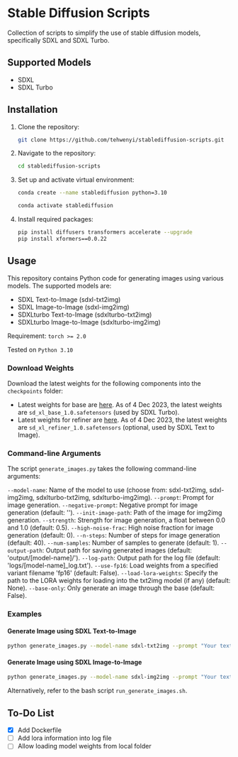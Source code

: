 # Stable Diffusion Scripts

Collection of scripts to simplify the use of stable diffusion models, specifically SDXL and SDXL Turbo.

## Supported Models
- SDXL
- SDXL Turbo

## Installation

1. Clone the repository:

   ```bash
   git clone https://github.com/tehwenyi/stablediffusion-scripts.git

1. Navigate to the repository:

   ```bash
   cd stablediffusion-scripts
   ```

1. Set up and activate virtual environment:

   ```bash
   conda create --name stablediffusion python=3.10
   ```

   ```bash
   conda activate stablediffusion
   ```

1. Install required packages:

   ```bash
   pip install diffusers transformers accelerate --upgrade
   pip install xformers==0.0.22
   ```

## Usage

This repository contains Python code for generating images using various models. The supported models are:

- SDXL Text-to-Image (sdxl-txt2img)
- SDXL Image-to-Image (sdxl-img2img)
- SDXLturbo Text-to-Image (sdxlturbo-txt2img)
- SDXLturbo Image-to-Image (sdxlturbo-img2img)

Requirement: `torch >= 2.0`

Tested on `Python 3.10`

### Download Weights

Download the latest weights for the following components into the `checkpoints` folder:

- Latest weights for base are [here](https://huggingface.co/stabilityai/stable-diffusion-xl-base-1.0/tree/main). As of 4 Dec 2023, the latest weights are `sd_xl_base_1.0.safetensors` (used by SDXL Turbo).
- Latest weights for refiner are [here](https://huggingface.co/stabilityai/stable-diffusion-xl-refiner-1.0/tree/main). As of 4 Dec 2023, the latest weights are `sd_xl_refiner_1.0.safetensors` (optional, used by SDXL Text to Image).

### Command-line Arguments

The script `generate_images.py` takes the following command-line arguments:

`--model-name`: Name of the model to use (choose from: sdxl-txt2img, sdxl-img2img, sdxlturbo-txt2img, sdxlturbo-img2img).
`--prompt`: Prompt for image generation.
`--negative-prompt`: Negative prompt for image generation (default: '').
`--init-image-path`: Path of the image for img2img generation.
`--strength`: Strength for image generation, a float between 0.0 and 1.0 (default: 0.5).
`--high-noise-frac`: High noise fraction for image generation (default: 0).
`--n-steps`: Number of steps for image generation (default: 40).
`--num-samples`: Number of samples to generate (default: 1).
`--output-path`: Output path for saving generated images (default: 'output/[model-name]/').
`--log-path`: Output path for the log file (default: 'logs/[model-name]_log.txt').
`--use-fp16`: Load weights from a specified variant filename 'fp16' (default: False).
`--load-lora-weights`: Specify the path to the LORA weights for loading into the txt2img model (if any) (default: None).
`--base-only`: Only generate an image through the base (default: False).

### Examples

#### Generate Image using SDXL Text-to-Image

```bash
python generate_images.py --model-name sdxl-txt2img --prompt "Your text prompt here"
```

#### Generate Image using SDXL Image-to-Image

```bash
python generate_images.py --model-name sdxl-img2img --prompt "Your text prompt here" --init-image-path "/path/to/your/image.png"
```

Alternatively, refer to the bash script `run_generate_images.sh`.

## To-Do List
- [x] Add Dockerfile
- [ ] Add lora information into log file
- [ ] Allow loading model weights from local folder
